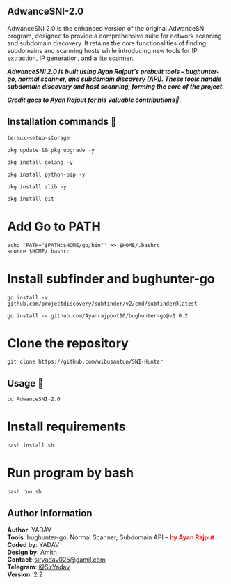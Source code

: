 ## AdwanceSNI-2.0
AdwanceSNI 2.0 is the enhanced version of the original AdwanceSNI program, designed to provide a comprehensive suite for network scanning and subdomain discovery. It retains the core functionalities of finding subdomains and scanning hosts while introducing new tools for IP extraction, IP generation, and a lite scanner.


<strong><em>AdwanceSNI 2.0 is built using Ayan Rajput's prebuilt tools – bughunter-go, normal scanner, and subdomain discovery (API). These tools handle subdomain discovery and host scanning, forming the core of the project.</em></strong>

<strong><em>Credit goes to Ayan Rajput for his valuable contributions🤝.</em></strong>



## Installation commands 🔗
```shell
termux-setup-storage
```
 ```shell
pkg update && pkg upgrade -y
```
 ```shell
pkg install golang -y
```
```shell 
pkg install python-pip -y
```
 ```shell 
pkg install zlib -y
```

```shell
pkg install git
```

# Add Go to PATH

```shell
echo 'PATH="$PATH:$HOME/go/bin"' >> $HOME/.bashrc
source $HOME/.bashrc
```

# Install subfinder and bughunter-go

```shell 
go install -v github.com/projectdiscovery/subfinder/v2/cmd/subfinder@latest
```

```shell
go install -v github.com/Ayanrajpoot10/bughunter-go@v1.0.2
```

# Clone the repository

 ```shell 
git clone https://github.com/wibusantun/SNI-Hunter
```

## Usage 📌
 
```shell
cd AdwanceSNI-2.0
```
# Install requirements
```shell
bash install.sh
```
# Run program by bash 
```shell
bash run.sh
```

## Author Information

**Author**: YADAV<br>
**Tools**: bughunter-go, Normal Scanner, Subdomain API – <b style="color:red;">by Ayan Rajput</b>  
**Coded by**: YADAV  
**Design by**: Amith<br>
**Contact**: siryadav025@gamil.com<br>
**Telegram**: [@SirYadav](https://t.me/SirYadav)  
**Version**: 2.2
